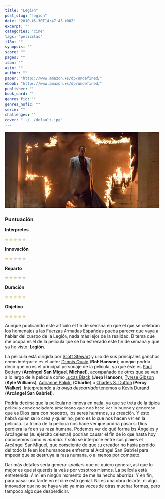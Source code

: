 ```yaml
---
title: "Legión"
post_slug: "legion"
date: "2010-05-30T14:47:45.000Z"
excerpt: ""
categories: "cine"
tags: "peliculas"
i18n: ""
synopsis: ""
score: ""
pages: ""
isbn: ""
asin: ""
author: ""
paper: "https://www.amazon.es/dp/undefined/"
ebook: "https://www.amazon.es/dp/undefined/"
publisher: ""
book_card: ""
genres_fic: ""
genres_nofic: ""
serie: ""
challenges: ""
cover: "../../default.jpg"
---
```


![](images/legion-2010.jpg "Legión 2010")

### Puntuación

**Intérpretes**

![](images/star.png) ![](images/star.png) ![](images/star.png) ![](images/star.png) ![](images/no-star.png)

**Innovación**

![](images/star.png) ![](images/star.png) ![](images/no-star.png) ![](images/no-star.png) ![](images/no-star.png)

**Reparto**

![](images/star.png) ![](images/star.png) ![](images/star.png) ![](images/star.png) ![](images/no-star.png)

**Duración**

![](images/star.png) ![](images/star.png) ![](images/star.png) ![](images/star.png) ![](images/star.png)

**Objetivo**

![](images/star.png) ![](images/star.png) ![](images/star.png) ![](images/star.png) ![](images/star.png)

Aunque publicando este artículo el fin de semana en que el que se celebran los homenajes a las Fuerzas Armadas Españolas pueda parecer que vaya a hablar del cuerpo de la Legión, nada más lejos de la realidad. El tema que me ocupa es el de la película que se ha estrenado este fin de semana y que ya he visto: **Legión**.

La película está dirigida por [Scott Stewart](http://www.imdb.es/name/nm0829820/) y uno de sus principales ganchos como intérprete es el actor [Dennis Quaid](http://www.imdb.es/name/nm0000598/) (**Bob Hanson**); aunque podría decir que no es el principal personaje de la película, ya que éste es [Paul Bettany](http://www.imdb.es/name/nm0079273/) (**Arcángel San Miguel**, **Michael**), acompañado de otros que se ven a lo largo de la película como [Lucas Black](http://www.imdb.es/name/nm0085407/) (**Jeep Hanson**), [Tyrese Gibson](http://www.imdb.es/name/nm0879085/) (**Kyle Williams**), [Adrianne Palicki](http://www.imdb.es/name/nm1597316/) (**Charlie**) o [Charles S. Dutton](http://www.imdb.es/name/nm0001165/) (**Percy Walker**). Interpretando a _la oveja descarriada_ tenemos a [Kevin Durand](http://www.imdb.es/name/nm0243806/) (**Arcángel San Gabriel**).

Podría decirse que la película no innova en nada, ya que se trata de la típica película concienciadora americana que nos hace ver lo bueno y generoso que es Dios para con nosotros, los seres humanos, su creación. Y esto habrá quien se lo crea y quien no, pero es lo que nos hacen ver en la película. La trama de la película nos hace ver qué podría pasar si Dios perdiera la fe en su raza humana. Podemos ver de qué forma los Ángeles y Arcángeles (su ejército celestial) podrían causar el fin de lo que hasta hoy conocemos como _el mundo_. Y sólo se interpone entre sus planes el Arcángel San Miguel, que consciente de que su creador no había perdido del todo la fe en los humanos se enfrenta al Arcángel San Gabriel para impedir que se destruya la raza humana, o al menos por completo.

Dar más detalles sería generar _spoilers_ que no quiero generar, así que lo mejor es que si queréis la veáis por vosotros mismos. La película está entretenida. A mí en ningún momento de me ha hecho aburrida. Y en fin, para pasar una tarde en el cine está genial. No es una obra de arte, ni algo innovador que no se haya visto ya más veces de otras muchas formas, pero tampoco algo que desperdiciar.
